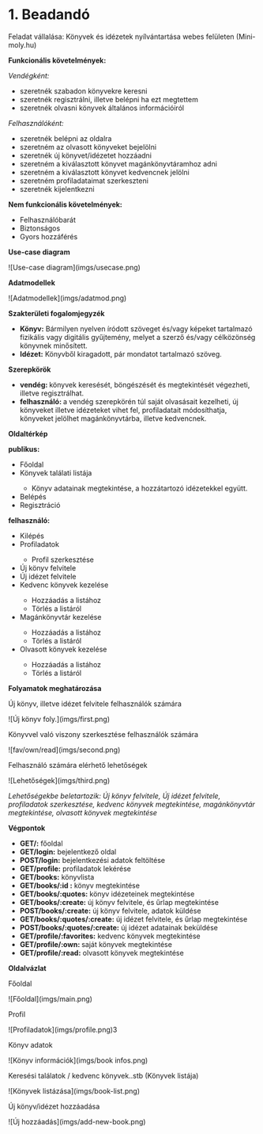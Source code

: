  # 1. Beadandó
 
 Feladat vállalása: 
  Könyvek és idézetek nyílvántartása webes felületen (Mini-moly.hu)
  
  <b>Funkcionális követelmények:</b>
 <p><i>Vendégként:</i>
  <ul>
  <li> szeretnék szabadon könyvekre keresni </li>
  <li> szeretnék regisztrálni, illetve belépni ha ezt megtettem </li> 
  <li> szeretnék olvasni könyvek általános információiról </li>
  </ul></p>
          
 <p><i>Felhasználóként:</i>
  <ul>
  <li> szeretnék belépni az oldalra </li> 
  <li> szeretném az olvasott könyveket bejelölni </li> 
 <li> szeretnék új könyvet/idézetet hozzáadni </li> 
 <li> szeretném a kiválasztott könyvet magánkönyvtáramhoz adni </li> 
 <li> szeretném a kiválasztott könyvet kedvencnek jelölni </li>
 <li> szeretném profiladataimat szerkeszteni </li>
 <li> szeretnék kijelentkezni </li>
 </ul></p>
 
 <b>Nem funkcionális követelmények: </b>
 <ul>
 <li> Felhasználóbarát </li>
 <li> Biztonságos </li>
 <li> Gyors hozzáférés </li> 
 </ul>
 
 <p><b>Use-case diagram</b></p>
 ![Use-case diagram](imgs/usecase.png)
         
 <p><b>Adatmodellek</b></p>        
 ![Adatmodellek](imgs/adatmod.png)
 <p><b>Szakterületi fogalomjegyzék</b> </p>
 <ul> 
 <li><b>Könyv:</b> Bármilyen nyelven íródott szöveget és/vagy képeket tartalmazó
 fizikális vagy digitális gyűjtemény, melyet a szerző és/vagy célközönség
 könyvnek minősített.</li> 
 <li><b>Idézet:</b> Könyvből kiragadott, pár mondatot tartalmazó szöveg.</li> 
 </ul>
 
 <p><b>Szerepkörök</b></p>
 <ul>
 <li><b>vendég: </b>könyvek keresését, böngészését és megtekintését végezheti, illetve regisztrálhat.</li>
 <li><b>felhasználó: </b>a vendég szerepkörén túl saját olvasásait kezelheti, új könyveket illetve idézeteket vihet fel, profiladatait módosíthatja, könyveket jelölhet magánkönyvtárba, illetve kedvencnek. </li>
 </ul>
 
 <p><b>Oldaltérkép</b></p>
 <b>publikus: </b>
 <ul>
 <li> Főoldal</li>
 <li> Könyvek találati listája</li>
 <ul> <li>  Könyv adatainak megtekintése, a hozzátartozó idézetekkel együtt. </li></ul>
 <li> Belépés</li>
 <li> Regisztráció </li>
 </ul> 
 <b>felhasználó: </b>
 <ul>
 <li> Kilépés </li>
 <li> Profiladatok </li>
 <ul><li> Profil szerkesztése</li></ul>
 <li> Új könyv felvitele </li>
 <li> Új idézet felvitele </li>
 <li> Kedvenc könyvek kezelése </li>
 <ul><li>  Hozzáadás a listához</li> <li>  Törlés a listáról </li> </ul> 
 <li> Magánkönyvtár kezelése </li>
 <ul><li>  Hozzáadás a listához</li> <li>  Törlés a listáról </li> </ul> 
 <li> Olvasott könyvek kezelése </li> 
 <ul><li>  Hozzáadás a listához</li> <li>  Törlés a listáról </li> </ul> 
 </ul>
 
 <p><b>Folyamatok meghatározása</b></p>
 <p>Új könyv, illetve idézet felvitele felhasználók számára</p>
 ![Új könyv foly.](imgs/first.png)
 <p>Könyvvel való viszony szerkesztése felhasználók számára</p>
 ![fav/own/read](imgs/second.png)
 <p>Felhasználó számára elérhető lehetőségek</p> 
 ![Lehetőségek](imgs/third.png)
 <p><i>Lehetőségekbe beletartozik: Új könyv felvitele, Új idézet felvitele, profiladatok szerkesztése, kedvenc könyvek megtekintése, magánkönyvtár megtekintése, olvasott könyvek megtekintése</i></p>
 
 <p><b>Végpontok</b><p>
 <ul>
 <li> <b> GET/:</b> főoldal</li> 
 <li> <b> GET/login:</b> bejelentkező oldal</li> 
 <li> <b> POST/login:</b> bejelentkezési adatok feltöltése</li> 
 <li> <b> GET/profile:</b> profiladatok lekérése</li> 
 <li> <b> GET/books:</b> könyvlista</li> 
 <li> <b> GET/books/:id :</b> könyv megtekintése</li> 
 <li> <b> GET/books/:quotes:</b> könyv idézeteinek megtekintése</li> 
 <li> <b> GET/books/:create:</b> új könyv felvitele, és űrlap megtekintése</li> 
 <li> <b> POST/books/:create:</b> új könyv felvitele, adatok küldése</li> 
 <li> <b> GET/books/:quotes/:create:</b> új idézet felvitele, és űrlap megtekintése</li>
 <li> <b> POST/books/:quotes/:create:</b> új idézet adatainak beküldése</li> 
 <li> <b> GET/profile/:favorites:</b> kedvenc könyvek megtekintése</li> 
 <li> <b> GET/profile/:own: </b> saját könyvek megtekintése</li> 
 <li> <b> GET/profile/:read:</b> olvasott könyvek megtekintése</li> 
 </ul>
 
 <p><b>Oldalvázlat</b></p>
 <p>Főoldal</p>
 ![Főoldal](imgs/main.png)
 <p>Profil</p>
 ![Profiladatok](imgs/profile.png)3
 <p>Könyv adatok</p>
 ![Könyv információk](imgs/book infos.png)
 <p>Keresési találatok / kedvenc könyvek..stb (Könyvek listája)</p>
 ![Könyvek listázása](imgs/book-list.png)
 <p>Új könyv/idézet hozzáadása</p>
 ![Új hozzáadás](imgs/add-new-book.png)
